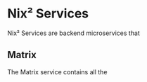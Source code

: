 # Nix² Services

Nix² Services are backend microservices that 

## Matrix

The Matrix service contains all the
